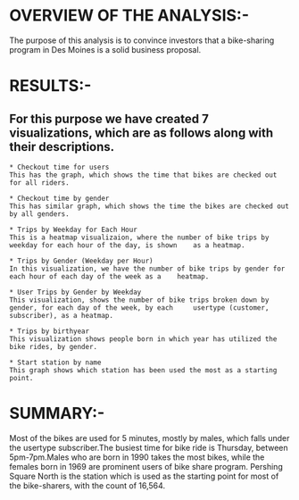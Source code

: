 # OVERVIEW OF THE ANALYSIS:-

The purpose of this analysis is to convince investors that a bike-sharing program in Des Moines is a solid business proposal.

# RESULTS:-
## For this purpose we have created 7 visualizations, which are as follows along with their descriptions.
	* Checkout time for users
	This has the graph, which shows the time that bikes are checked out for all riders.

	* Checkout time by gender
	This has similar graph, which shows the time the bikes are checked out by all genders.

	* Trips by Weekday for Each Hour
	This is a heatmap visualizaion, where the number of bike trips by weekday for each hour of the day, is shown   	as a heatmap.

	* Trips by Gender (Weekday per Hour)
	In this visualization, we have the number of bike trips by gender for each hour of each day of the week as a 	heatmap.

	* User Trips by Gender by Weekday
	This visualization, shows the number of bike trips broken down by gender, for each day of the week, by each 	usertype (customer, subscriber), as a heatmap.

	* Trips by birthyear
	This visualization shows people born in which year has utilized the bike rides, by gender.

	* Start station by name
	This graph shows which station has been used the most as a starting point.


# SUMMARY:-
Most of the bikes are used for 5 minutes, mostly by males, which falls under the usertype subscriber.The busiest time for bike ride is Thursday, between 5pm-7pm.Males who are born in 1990 takes the most bikes, while the females born in 1969 are prominent users of bike share program.
Pershing Square North is the station which is used as the starting point for most of the bike-sharers, with the count of 16,564.

